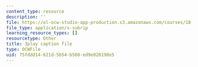 ```yaml
---
content_type: resource
description: ''
file: https://ol-ocw-studio-app-production.s3.amazonaws.com/courses/18-06sc-linear-algebra-fall-2011/75fddd14621d5b54b560ed9e020198e5_GLFg2UBMAxc.vtt
file_type: application/x-subrip
learning_resource_types: []
resourcetype: Other
title: 3play caption file
type: OCWFile
uid: 75fddd14-621d-5b54-b560-ed9e020198e5
---
```

